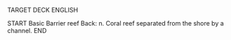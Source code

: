 TARGET DECK
ENGLISH

START
Basic
Barrier reef
Back: n. Coral reef separated from the shore by a channel.
END
